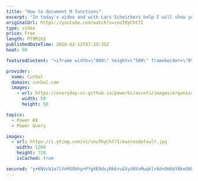 ```yaml
---
title: "How to document M functions"
excerpt: "In today's video and with Lars Scheirbers help I will show you how to document your custom M functions.  This video is just a summary of Lars blog post, so make sure your go and read his blog posts so you dont miss anything!  https://ssbi-blog.de/writing-documentation-for-custom-m-functions/  If you"
originalUrl: https://youtube.com/watch?v=cnuTKyCht7I
type: video
price: Free
length: PT9M16S
publishedDateTime: 2018-02-12T07:25:35Z
heat: 50

featuredContent: "<iframe width=\"800\" height=\"500\" frameborder=\"0\" src=\"https://www.youtube.com/embed/cnuTKyCht7I\" allow=\"accelerometer; autoplay; encrypted-media; gyroscope; picture-in-picture\" allowfullscreen></iframe>"

provider:
  name: Curbal
  domain: curbal.com
  images:
    - url: https://everyday-cc.github.io/powerbi/assets/images/organizations/curbal.com-50x50.jpg
      width: 50
      height: 50

topics:
  - Power BI
  - Power Query

images:
  - url: https://i.ytimg.com/vi/cnuTKyCht7I/maxresdefault.jpg
    width: 1280
    height: 720
    isCached: true

secured: "y+KNVcb1e7iYnM5Xbhg+PfgXE9dxjRk6ruGYyU0YnMuqklrAd+OHXkY9keO6UnMgRvT/iV8JtnFcthn9k451KtF2WCEeEII4YJHeINY04idvuUZ1ZaZIjNKL8VAglOl4SiWD5dZaSGLGqzW3eyyVpPGcFHVD9gooMRLxDMVHS4XrQtTAGnxaWWbfEwhCio0mQ81FF2XHnaCNEa5o/GmzZaQq6SY02iBjKkYvCgly9wreEhv4ZfBDHtodox22jh6SBNax/UbMRriG2qE3pXDh08HX/S1yx54YZo+3IyZdHGaBSW8OUpbHw2fbgkVHzZUHhuXaBeW8TJJVzyN2i5cvddx7leTieYNpWZyfFnI9HvFtw7y2CS1V+fgbzE/CKkhQ9qv5celhdLw/5e2DVbFvLJbcGEChmQTOXKm+h1UFUJY=;ABNZJlNi5OSG3iIgWfZuyA=="
---
```


